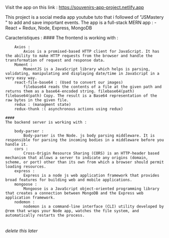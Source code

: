 Visit the app on this link : https://souvenirs-app-project.netlify.app 

This project is a social media app youtube tuto that i followed of "JSMastery " to add and save important events.
The app is a full-stack MERN app :
    -React + Redux, Node, Express, MongoDB

Caracteristiques : 
    ####
    The frontend is working with : 

        Axios : 
            Axios is a promised-based HTTP client for JavaScript. It has the ability to make HTTP requests from the browser and handle the transformation of request and response data.
        Moment : 
            MomentJS is a JavaScript library which helps is parsing, validating, manipulating and displaying date/time in JavaScript in a very easy way. 
        react-file-base64 : (Used to convert our images)
            filebase64 reads the contents of a file at the given path and returns them as a base64-encoded string. filebase64(path) filebase64(path) Copy. The result is a Base64 representation of the raw bytes in the given file.
        redux : (managment state)  
        redux-thunk :( asynchronous actions using redux)

    ####
    The backend server is working with : 

        body-parser : 
            Body-parser is the Node. js body parsing middleware. It is responsible for parsing the incoming bodies in a middleware before you handle it.
        cors : 
            Cross-Origin Resource Sharing (CORS) is an HTTP-header based mechanism that allows a server to indicate any origins (domain, scheme, or port) other than its own from which a browser should permit loading resources.
        express : 
            Express is a node js web application framework that provides broad features for building web and mobile applications. 
        mongoose : 
            Mongoose is a JavaScript object-oriented programming library that creates a connection between MongoDB and the Express web application framework.
        nodemon :
            nodemon is a command-line interface (CLI) utility developed by @rem that wraps your Node app, watches the file system, and automatically restarts the process.



######
######
######
        
######
######
###### delete this later 
